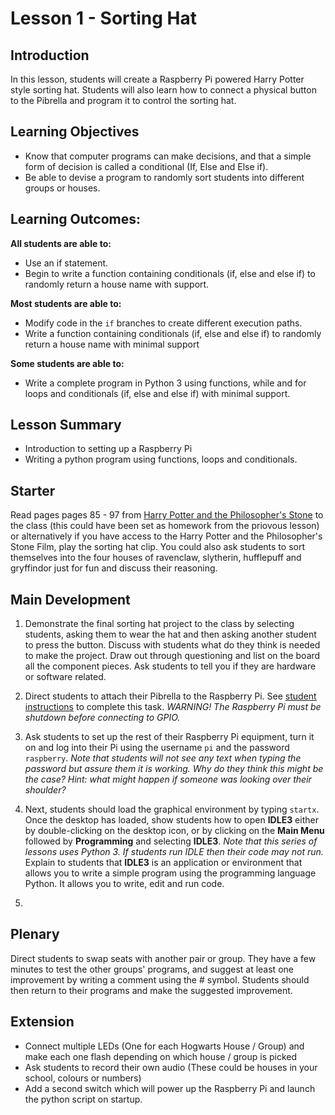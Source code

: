 # Lesson 1 - Sorting Hat

## Introduction
In this lesson, students will create a Raspberry Pi powered Harry Potter style sorting hat. Students will also learn how to connect a physical button to the Pibrella and program it to control the sorting hat.

## Learning Objectives
- Know that computer programs can make decisions, and that a simple form of decision is called a conditional (If, Else and Else if).
- Be able to devise a program to randomly sort students into different groups or houses.

## Learning Outcomes:
**All students are able to:**
- Use an if statement.
- Begin to write a function containing conditionals (if, else and else if) to randomly return a house name with support.

**Most students are able to:**
- Modify code in the `if` branches to create different execution paths.
- Write a function containing conditionals (if, else and else if) to randomly return a house name with minimal support

**Some students are able to:**
- Write a complete program in Python 3 using functions, while and for loops and conditionals (if, else and else if) with minimal support.

## Lesson Summary
- Introduction to setting up a Raspberry Pi
- Writing a python program using functions, loops and conditionals.

## Starter
Read pages pages 85 - 97 from [Harry Potter and the Philosopher's Stone](http://www.amazon.co.uk/Harry-Potter-Philosophers-Stone-Rowling/dp/0747558191) to the class (this could have been set as homework from the priovous lesson) or alternatively if you have access to the Harry Potter and the Philosopher's Stone Film, play the sorting hat clip. You could also ask students to sort themselves into the four houses of ravenclaw, slytherin, hufflepuff and gryffindor just for fun and discuss their reasoning. 

## Main Development
1. Demonstrate the final sorting hat project to the class by selecting students, asking them to wear the hat and then asking another student to press the button. Discuss with students what do they think is needed to make the project. Draw out through questioning and list on the board all the component pieces. Ask students to tell you if they are hardware or software related.

1. Direct students to attach their Pibrella to the Raspberry Pi. See [student instructions](student-instructions.md) to complete this task.
 *WARNING! The Raspberry Pi must be shutdown before connecting to GPIO.* 

1. Ask students to set up the rest of their Raspberry Pi equipment, turn it on and log into their Pi using the username `pi` and the password `raspberry`.
  *Note that students will not see any text when typing the password but assure them it is working. Why do they think this might   be the case? Hint: what might happen if someone was looking over their shoulder?*

1. Next, students should load the graphical environment by typing `startx`. Once the desktop has loaded, show students how to open **IDLE3** either by double-clicking on the desktop icon, or by clicking on the **Main Menu** followed by **Programming** and selecting **IDLE3**.
  *Note that this series of lessons uses Python 3. If students run IDLE then their code may not run.*
  Explain to students that **IDLE3** is an application or environment that allows you to write a simple program using the programming language Python. It allows you to write, edit and run code.

1. 

## Plenary
Direct students to swap seats with another pair or group. They have a few minutes to test the other groups' programs, and suggest at least one improvement by writing a comment using the # symbol. Students should then return to their programs and make the suggested improvement.

## Extension

- Connect multiple LEDs (One for each Hogwarts House / Group) and make each one flash depending on which house / group is picked
- Ask students to record their own audio (These could be houses in your school, colours or numbers)
- Add a second switch which will power up the Raspberry Pi and launch the python script on startup.

